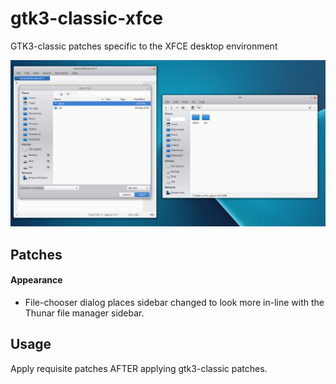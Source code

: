 # gtk3-classic-xfce

GTK3-classic patches specific to the XFCE desktop environment

![Image](/images/file-chooser.png?raw=true)


## Patches

#### Appearance

* File-chooser dialog places sidebar changed to look more in-line with the Thunar file manager sidebar.


## Usage

Apply requisite patches AFTER applying gtk3-classic patches.

